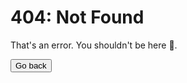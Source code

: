 
# 404: Not Found

That's an error. You shouldn't be here 👀.

<div class="!m-4 !mb-16">
    <button id="go-back" class="p-2 w-full rounded-xl bg-gray-800 dark:bg-gray-900 text-white">Go back</button>
</div>

<script>
    document.getElementById("go-back").addEventListener("click", function() {
        window.history.back()
    })
</script>

